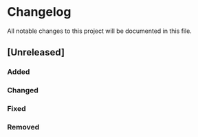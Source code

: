 # Changelog

All notable changes to this project will be documented in this file.

## [Unreleased]

### Added

### Changed

### Fixed

### Removed
